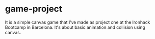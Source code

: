 # game-project
It is a simple canvas game that I've made as project one at the Ironhack Bootcamp in Barcelona. 
It's about basic animation and collision using canvas.
